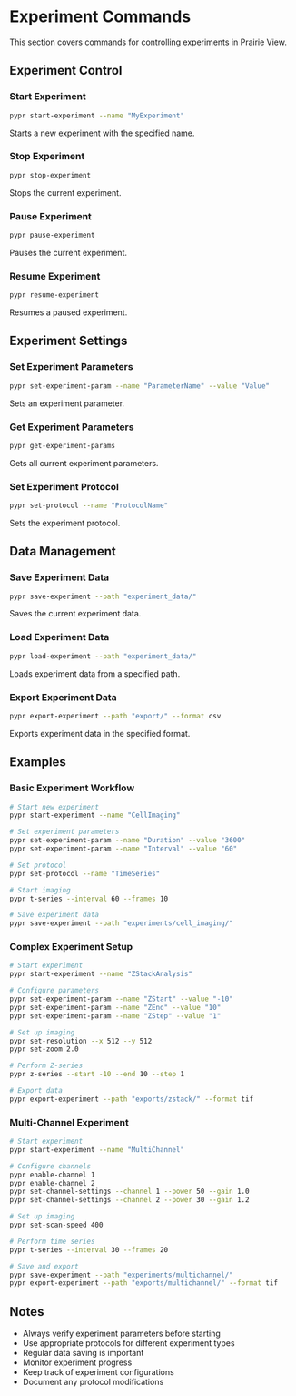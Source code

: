 # Experiment Commands

This section covers commands for controlling experiments in Prairie View.

## Experiment Control

### Start Experiment
```bash
pypr start-experiment --name "MyExperiment"
```
Starts a new experiment with the specified name.

### Stop Experiment
```bash
pypr stop-experiment
```
Stops the current experiment.

### Pause Experiment
```bash
pypr pause-experiment
```
Pauses the current experiment.

### Resume Experiment
```bash
pypr resume-experiment
```
Resumes a paused experiment.

## Experiment Settings

### Set Experiment Parameters
```bash
pypr set-experiment-param --name "ParameterName" --value "Value"
```
Sets an experiment parameter.

### Get Experiment Parameters
```bash
pypr get-experiment-params
```
Gets all current experiment parameters.

### Set Experiment Protocol
```bash
pypr set-protocol --name "ProtocolName"
```
Sets the experiment protocol.

## Data Management

### Save Experiment Data
```bash
pypr save-experiment --path "experiment_data/"
```
Saves the current experiment data.

### Load Experiment Data
```bash
pypr load-experiment --path "experiment_data/"
```
Loads experiment data from a specified path.

### Export Experiment Data
```bash
pypr export-experiment --path "export/" --format csv
```
Exports experiment data in the specified format.

## Examples

### Basic Experiment Workflow
```bash
# Start new experiment
pypr start-experiment --name "CellImaging"

# Set experiment parameters
pypr set-experiment-param --name "Duration" --value "3600"
pypr set-experiment-param --name "Interval" --value "60"

# Set protocol
pypr set-protocol --name "TimeSeries"

# Start imaging
pypr t-series --interval 60 --frames 10

# Save experiment data
pypr save-experiment --path "experiments/cell_imaging/"
```

### Complex Experiment Setup
```bash
# Start experiment
pypr start-experiment --name "ZStackAnalysis"

# Configure parameters
pypr set-experiment-param --name "ZStart" --value "-10"
pypr set-experiment-param --name "ZEnd" --value "10"
pypr set-experiment-param --name "ZStep" --value "1"

# Set up imaging
pypr set-resolution --x 512 --y 512
pypr set-zoom 2.0

# Perform Z-series
pypr z-series --start -10 --end 10 --step 1

# Export data
pypr export-experiment --path "exports/zstack/" --format tif
```

### Multi-Channel Experiment
```bash
# Start experiment
pypr start-experiment --name "MultiChannel"

# Configure channels
pypr enable-channel 1
pypr enable-channel 2
pypr set-channel-settings --channel 1 --power 50 --gain 1.0
pypr set-channel-settings --channel 2 --power 30 --gain 1.2

# Set up imaging
pypr set-scan-speed 400

# Perform time series
pypr t-series --interval 30 --frames 20

# Save and export
pypr save-experiment --path "experiments/multichannel/"
pypr export-experiment --path "exports/multichannel/" --format tif
```

## Notes

- Always verify experiment parameters before starting
- Use appropriate protocols for different experiment types
- Regular data saving is important
- Monitor experiment progress
- Keep track of experiment configurations
- Document any protocol modifications 